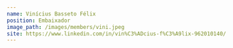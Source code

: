 ```yaml
---
name: Vinícius Basseto Félix
position: Embaixador
image_path: /images/members/vini.jpeg
site: https://www.linkedin.com/in/vin%C3%ADcius-f%C3%A9lix-962010140/
---
```

